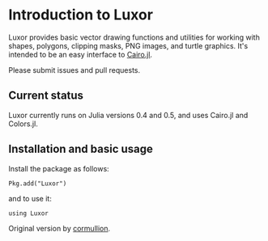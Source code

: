 # Introduction to Luxor

Luxor provides basic vector drawing functions and utilities for working with shapes, polygons, clipping masks, PNG images, and turtle graphics. It's intended to be an easy interface to [Cairo.jl](https://github.com/JuliaLang/Cairo.jl).

Please submit issues and pull requests.

## Current status

Luxor currently runs on Julia versions 0.4 and 0.5, and uses Cairo.jl and Colors.jl.

## Installation and basic usage

Install the package as follows:

```
Pkg.add("Luxor")
```

and to use it:

```
using Luxor
```

Original version by [cormullion](https://github.com/cormullion).
